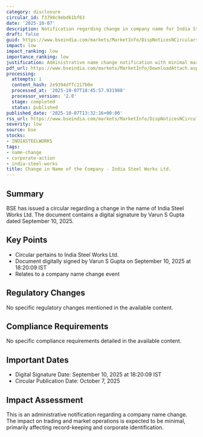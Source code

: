 ```yaml
---
category: disclosure
circular_id: f3798c9ebd61bf63
date: '2025-10-07'
description: Notification regarding change in company name for India Steel Works Ltd.
draft: false
guid: https://www.bseindia.com/markets/MarketInfo/DispNoticesNCirculars.aspx?Noticeid={C5A57E13-52EF-4F9E-8B8C-8BF1386B123F}&noticeno=20251007-43&dt=10/07/2025&icount=43&totcount=79&flag=0
impact: low
impact_ranking: low
importance_ranking: low
justification: Administrative name change notification with minimal market impact
pdf_url: https://www.bseindia.com/markets/MarketInfo/DownloadAttach.aspx?id=20251007-43&attachedId=cbc90575-f54b-4a44-b3b0-80e5991f5d53
processing:
  attempts: 1
  content_hash: 2e9394dffc217b0e
  processed_at: '2025-10-07T18:45:57.931988'
  processor_version: '2.0'
  stage: completed
  status: published
published_date: '2025-10-07T13:32:16+00:00'
rss_url: https://www.bseindia.com/markets/MarketInfo/DispNoticesNCirculars.aspx?Noticeid={C5A57E13-52EF-4F9E-8B8C-8BF1386B123F}&noticeno=20251007-43&dt=10/07/2025&icount=43&totcount=79&flag=0
severity: low
source: bse
stocks:
- INDIASTEELWORKS
tags:
- name-change
- corporate-action
- india-steel-works
title: Change in Name of the Company - India Steel Works Ltd.
---
```


## Summary

BSE has issued a circular regarding a change in the name of India Steel Works Ltd. The document contains a digital signature by Varun S Gupta dated September 10, 2025.

## Key Points

- Circular pertains to India Steel Works Ltd.
- Document digitally signed by Varun S Gupta on September 10, 2025 at 18:20:09 IST
- Relates to a company name change event

## Regulatory Changes

No specific regulatory changes mentioned in the available content.

## Compliance Requirements

No specific compliance requirements detailed in the available content.

## Important Dates

- Digital Signature Date: September 10, 2025 at 18:20:09 IST
- Circular Publication Date: October 7, 2025

## Impact Assessment

This is an administrative notification regarding a company name change. The impact on trading and market operations is expected to be minimal, primarily affecting record-keeping and corporate identification.